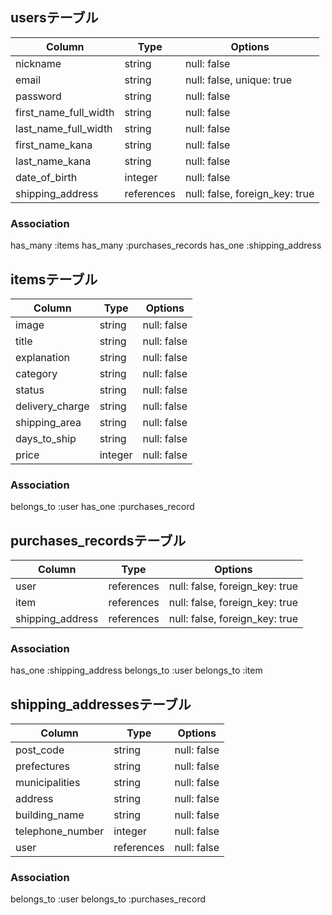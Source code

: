 

## usersテーブル

| Column                 | Type       | Options                        |
| -----------------------| -----------| -------------------------------|
| nickname               | string     | null: false                    |
| email                  | string     | null: false, unique: true      |
| password               | string     | null: false                    |
| first_name_full_width  | string     | null: false                    |
| last_name_full_width   | string     | null: false                    |
| first_name_kana        | string     | null: false                    |
| last_name_kana         | string     | null: false                    |
| date_of_birth          | integer    | null: false                    |
| shipping_address       | references | null: false, foreign_key: true |


### Association
has_many :items
has_many :purchases_records
has_one :shipping_address







## itemsテーブル

| Column           | Type       | Options                        |
| -----------------| -----------| -------------------------------|
| image            | string     | null: false                    |
| title            | string     | null: false                    |
| explanation      | string     | null: false                    |
| category         | string     | null: false                    |
| status           | string     | null: false                    |
| delivery_charge  | string     | null: false                    |
| shipping_area    | string     | null: false                    |
| days_to_ship     | string     | null: false                    |
| price            | integer    | null: false                    |


### Association
belongs_to :user
has_one :purchases_record 







## purchases_recordsテーブル

| Column           | Type       | Options                        |
| -----------------| -----------| -------------------------------|
| user             | references | null: false, foreign_key: true |
| item             | references | null: false, foreign_key: true |
| shipping_address | references | null: false, foreign_key: true |

### Association
has_one :shipping_address
belongs_to :user
belongs_to :item








## shipping_addressesテーブル

| Column            | Type       | Options                        |
| ------------------| -----------| -------------------------------|
| post_code         | string     | null: false                    |
| prefectures       | string     | null: false                    |
| municipalities    | string     | null: false                    |
| address           | string     | null: false                    |
| building_name     | string     | null: false                    |
| telephone_number  | integer    | null: false                    |
| user              | references | null: false                    |



### Association
belongs_to :user
belongs_to :purchases_record